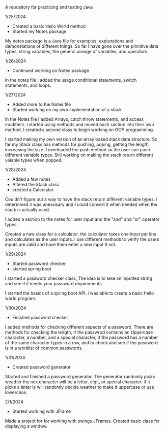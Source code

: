 A repository for practicing and testing Java

1/25/2024
- Created a basic Hello World method
- Started my Notes package
  
My notes package is a Java file for examples, explanations and demonstations of different things.
So far I have gone over the primitive data types, string variables, the general useage of variables, and operators.

1/26/2024
- Continued working on Notes package

In the notes file i added the usage conditional statements, switch statements, and loops.

1/27/2024
- Added more to the Notes file
- Started working on my own implementation of a stack

In the Notes file I added Arrays, catch throw statements, and access modifiers.
I started using methods and moved each section into their own method.
I created a second class to begin working on OOP programming.

I started making my own version of an array based stack data structure.
So far my Stack class has methods for pushing, poping, getting the length, increasing the size. 
I overloaded the push method so the user can push different variable types.
Still working on making the stack return different vaiable types when popped.

1/28/2024
- Added a few notes
- Altered the Stack class
- created a Calculator

Couldn't figure out a way to have the stack return different variable types.
I determined it was unessisary and I could convert it when needed when the stack is actually used.

I added a section to the notes for user input and the "and" and "or" operator types.

Created a new class for a calculator. the calculator takes one input per line and calculates as the user inputs.
I use different methods to verify the users inputs are valid and have them enter a new input if not.

1/29/2024
- Started password checker
- started spring boot

I started a password checker class, The idea is to take an inputted string and see if it meets your password requirements.

I started the basics of a spring boot API. I was able to create a basic hello world program.

1/30/2024
- Finished password checker

I added methods for checking different aspects of a password.
There are methods for checking the length, if the passwrod contains an Uppercase character, a number, and a special character, if the password has a number of the same character types in a row, and to check and see if the password is in a wordlist of common passwords.

1/31/2024
- Created password generator

Started and finished a password generator.
The generator randomly picks weather the nex character will be a letter, digit, or special character.
if it picks a letter is will randomly decide weather to make it uppercase or use lowercase.

2/1/2024
- Started working with JFrame

Made a project for for working with swings JFrames.
Created basic class for displaying a window.

